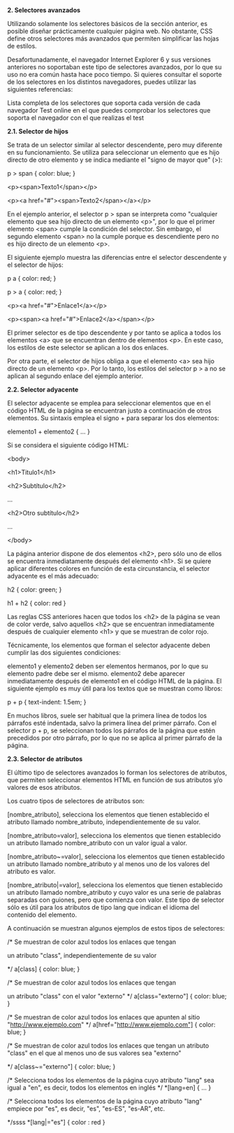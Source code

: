 **2. Selectores avanzados**

Utilizando solamente los selectores básicos de la sección anterior, es posible diseñar prácticamente cualquier página web. No obstante, CSS define otros selectores más avanzados que permiten simplificar las hojas de estilos.

Desafortunadamente, el navegador Internet Explorer 6 y sus versiones anteriores no soportaban este tipo de selectores avanzados, por lo que su uso no era común hasta hace poco tiempo. Si quieres consultar el soporte de los selectores en los distintos navegadores, puedes utilizar las siguientes referencias:

Lista completa de los selectores que soporta cada versión de cada navegador
Test online en el que puedes comprobar los selectores que soporta el navegador con el que realizas el test

**2.1. Selector de hijos**

Se trata de un selector similar al selector descendente, pero muy diferente en su funcionamiento. Se utiliza para seleccionar un elemento que es hijo directo de otro elemento y se indica mediante el "signo de mayor que" (>):

p > span { color: blue; }

<p\><span\>Texto1</span\></p\>

<p\><a href="#"\><span\>Texto2</span\></a\></p\>

En el ejemplo anterior, el selector p > span se interpreta como "cualquier elemento <span> que sea hijo directo de un elemento <p\>", por lo que el primer elemento <span\> cumple la condición del selector. Sin embargo, el segundo elemento <span\> no la cumple porque es descendiente pero no es hijo directo de un elemento <p\>.

El siguiente ejemplo muestra las diferencias entre el selector descendente y el selector de hijos:

p a { color: red; }

p > a { color: red; }

<p\><a href="#"\>Enlace1</a\></p\>

<p\><span\><a href="#"\>Enlace2</a\></span\></p\>

El primer selector es de tipo descendente y por tanto se aplica a todos los elementos <a\> que se encuentran dentro de elementos <p\>. En este caso, los estilos de este selector se aplican a los dos enlaces.

Por otra parte, el selector de hijos obliga a que el elemento <a\> sea hijo directo de un elemento <p\>. Por lo tanto, los estilos del selector p > a no se aplican al segundo enlace del ejemplo anterior.

**2.2. Selector adyacente**

El selector adyacente se emplea para seleccionar elementos que en el código HTML de la página se encuentran justo a continuación de otros elementos. Su sintaxis emplea el signo + para separar los dos elementos:

elemento1 + elemento2 { ... }

Si se considera el siguiente código HTML:

<body\>

<h1\>Titulo1</h1\>

<h2\>Subtítulo</h2\>

...

<h2\>Otro subtítulo</h2\>

...

</body\>

La página anterior dispone de dos elementos <h2\>, pero sólo uno de ellos se encuentra inmediatamente después del elemento <h1\>. Si se quiere aplicar diferentes colores en función de esta circunstancia, el selector adyacente es el más adecuado:

h2 { color: green; }

h1 + h2 { color: red }

Las reglas CSS anteriores hacen que todos los <h2\> de la página se vean de color verde, salvo aquellos <h2\> que se encuentran inmediatamente después de cualquier elemento <h1\> y que se muestran de color rojo.

Técnicamente, los elementos que forman el selector adyacente deben cumplir las dos siguientes condiciones:

elemento1 y elemento2 deben ser elementos hermanos, por lo que su elemento padre debe ser el mismo.
elemento2 debe aparecer inmediatamente después de elemento1 en el código HTML de la página.
El siguiente ejemplo es muy útil para los textos que se muestran como libros:

p + p { text-indent: 1.5em; }

En muchos libros, suele ser habitual que la primera línea de todos los párrafos esté indentada, salvo la primera línea del primer párrafo. Con el selector p \+ p, se seleccionan todos los párrafos de la página que estén precedidos por otro párrafo, por lo que no se aplica al primer párrafo de la página.

**2.3. Selector de atributos**

El último tipo de selectores avanzados lo forman los selectores de atributos, que permiten seleccionar elementos HTML en función de sus atributos y/o valores de esos atributos.

Los cuatro tipos de selectores de atributos son:

[nombre_atributo], selecciona los elementos que tienen establecido el atributo llamado nombre_atributo, independientemente de su valor.

[nombre_atributo=valor], selecciona los elementos que tienen establecido un atributo llamado nombre_atributo con un valor igual a valor.

[nombre_atributo~=valor], selecciona los elementos que tienen establecido un atributo llamado nombre_atributo y al menos uno de los valores del atributo es valor.

[nombre_atributo|=valor], selecciona los elementos que tienen establecido un atributo llamado nombre_atributo y cuyo valor es una serie de palabras separadas con guiones, pero que comienza con valor. Este tipo de selector sólo es útil para los atributos de tipo lang que indican el idioma del contenido del elemento.

A continuación se muestran algunos ejemplos de estos tipos de selectores:

/* Se muestran de color azul todos los enlaces que tengan

   un atributo "class", independientemente de su valor

   */
a[class] { color: blue; }

/* Se muestran de color azul todos los enlaces que tengan

   un atributo "class" con el valor "externo"
   */
a[class="externo"] { color: blue; }

/* Se muestran de color azul todos los enlaces que apunten
   al sitio "http://www.ejemplo.com"
   */
a[href="http://www.ejemplo.com"] { color: blue; }

/* Se muestran de color azul todos los enlaces que tengan
   un atributo "class" en el que al menos uno de sus valores
   sea "externo"

   */
a[class~="externo"] { color: blue; }

/* Selecciona todos los elementos de la página cuyo atributo
   "lang" sea igual a "en", es decir, todos los elementos en inglés
    */
 *[lang=en] { ... }

/* Selecciona todos los elementos de la página cuyo atributo
   "lang" empiece por "es", es decir, "es", "es-ES", "es-AR", etc.

   */ssss
*[lang|="es"] { color : red }

